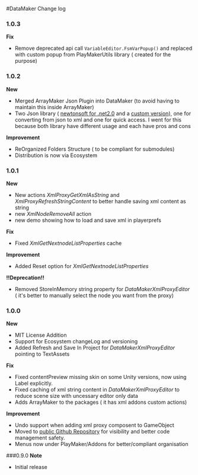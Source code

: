 #DataMaker Change log

### 1.0.3  
**Fix**  
- Remove deprecated api call `VariableEditor.FsmVarPopup()` and replaced with custom popup from PlayMakerUtils library ( created for the purpose)


### 1.0.2  
**New**  
- Merged ArrayMaker Json Plugin into DataMaker (to avoid having to maintain this inside ArrayMaker)  
- Two Json library ( [newtonsoft for .net2.0](https://json.codeplex.com/) and a [custom version](http://techblog.procurios.nl/k/n618/news/view/14605/14863/how-do-i-write-my-own-parser-(for-json).html)), one for converting from json to xml and one for quick access. I went for this because both library have different usage and each have pros and cons

**Improvement**  
- ReOrganized Folders Structure ( to be compliant for submodules)  
- Distribution is now via Ecosystem

### 1.0.1
**New**  
- New actions _XmlProxyGetXmlAsString_ and _XmlProxyRefreshStringContent_ to better handle saving xml content as string  
- new _XmlNodeRemoveAll_ action
- new demo showing how to load and save xml in playerprefs

**Fix**  
- Fixed _XmlGetNextnodeListProperties_ cache  



**Improvement**  
- Added Reset option for _XmlGetNextnodeListProperties_  

**!!Deprecation!!**
- Removed StoreInMemory string property for _DataMakerXmlProxyEditor_  ( it's better to manually select the node you want from the proxy)

### 1.0.0
**New**  
- MIT License Addition  
- Support for Ecosystem changeLog and versioning   
- Added Refresh and Save In Project for _DataMakerXmlProxyEditor_ pointing to TextAssets  

**Fix**
- Fixed contentPreview missing skin on some Unity  versions, now using Label explicitly.  
- Fixed caching of xml string content in _DataMakerXmlProxyEditor_ to reduce scene size with uncessary editor only data  
- Adds ArrayMaker to the packages ( it has xml addons custom actions)


**Improvement**   
- Undo support when adding xml proxy composent to GameObject  
- Moved to [public Github Repository](https://github.com/jeanfabre/PlayMaker--DataMaker) for visibility and better code management safety.  
- Menus now under PlayMaker/Addons for better/compliant organisation  


###0.9.0
**Note**   
- Initial release
